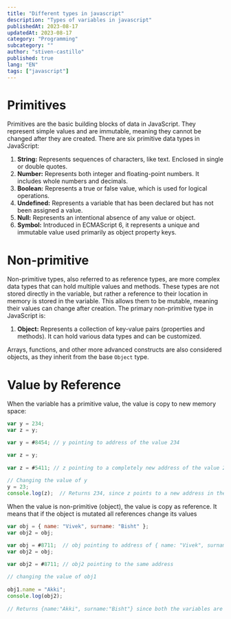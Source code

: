 ```yaml
---
title: "Different types in javascript"
description: "Types of variables in javascript"
publishedAt: 2023-08-17
updatedAt: 2023-08-17
category: "Programming"
subcategory: ""
author: "stiven-castillo"
published: true
lang: "EN"
tags: ["javascript"]
---
```


# Primitives

Primitives are the basic building blocks of data in JavaScript. They represent simple values and are immutable, meaning they cannot be changed after they are created. There are six primitive data types in JavaScript:

1. **String:** Represents sequences of characters, like text. Enclosed in single or double quotes.
2. **Number:** Represents both integer and floating-point numbers. It includes whole numbers and decimals.
3. **Boolean:** Represents a true or false value, which is used for logical operations.
4. **Undefined:** Represents a variable that has been declared but has not been assigned a value.
5. **Null:** Represents an intentional absence of any value or object.
6. **Symbol:** Introduced in ECMAScript 6, it represents a unique and immutable value used primarily as object property keys.

# Non-primitive

Non-primitive types, also referred to as reference types, are more complex data types that can hold multiple values and methods. These types are not stored directly in the variable, but rather a reference to their location in memory is stored in the variable. This allows them to be mutable, meaning their values can change after creation. The primary non-primitive type in JavaScript is:

1. **Object:** Represents a collection of key-value pairs (properties and methods). It can hold various data types and can be customized.

Arrays, functions, and other more advanced constructs are also considered objects, as they inherit from the base `Object` type.

# Value by Reference

When the variable has a primitive value, the value is copy to new memory space:

```javascript
var y = 234;
var z = y;

var y = #8454; // y pointing to address of the value 234

var z = y; 
     
var z = #5411; // z pointing to a completely new address of the value 234
     
// Changing the value of y
y = 23;
console.log(z);  // Returns 234, since z points to a new address in the memory so changes in y will not effect z
```

When the value is non-primitive (object), the value is copy as reference. It means that if the object is mutated all references change its values

```javascript
var obj = { name: "Vivek", surname: "Bisht" };
var obj2 = obj;

var obj = #8711;  // obj pointing to address of { name: "Vivek", surname: "Bisht" }
var obj2 = obj;
    
var obj2 = #8711; // obj2 pointing to the same address 

// changing the value of obj1
        
obj1.name = "Akki";
console.log(obj2);
        
// Returns {name:"Akki", surname:"Bisht"} since both the variables are pointing to the same address.
```